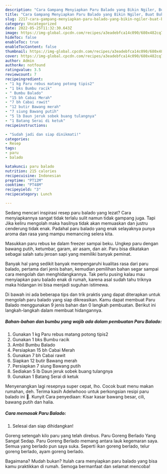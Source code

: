 ```yaml
---
description: "Cara Gampang Menyiapkan Paru Balado yang Bikin Ngiler, Buat Buka Puasa Lezat Sekali"
title: "Cara Gampang Menyiapkan Paru Balado yang Bikin Ngiler, Buat Buka Puasa Lezat Sekali"
slug: 2217-cara-gampang-menyiapkan-paru-balado-yang-bikin-ngiler-buat-buka-puasa-lezat-sekali
category: Uncategorized
date: 2022-05-25T11:32:30.643Z
image: https://img-global.cpcdn.com/recipes/a3eadebfca14c090/680x482cq70/paru-balado-foto-resep-utama.jpg
hideToc: false
enableToc: true
enableTocContent: false
thumbnail: https://img-global.cpcdn.com/recipes/a3eadebfca14c090/680x482cq70/paru-balado-foto-resep-utama.jpg
cover: https://img-global.cpcdn.com/recipes/a3eadebfca14c090/680x482cq70/paru-balado-foto-resep-utama.jpg
author: Admin
authorAv: notfound
ratingvalue: 3.5
reviewcount: 7
recipeingredient:
- "1 kg Paru rebus matang potong tipis2"
- "1 bks Bumbu racik"
- " Bumbu Balado"
- "15 bh Cabai Merah"
- "7 bh Cabai rawit"
- "12 butir Bawang merah"
- "7 siung Bawang putih"
- "5 lb Daun jeruk sobek buang tulangnya"
- "1 Batang Serai di ketuk"
recipeinstructions:

- "Sudah jadi dan siap dinikmati!"
categories:
- Resep
tags:
- paru
- balado

katakunci: paru balado 
nutrition: 215 calories
recipecuisine: Indonesian
preptime: "PT12M"
cooktime: "PT48M"
recipeyield: "3"
recipecategory: Lunch

---
```



Sedang mencari inspirasi resep paru balado yang lezat? Cara menyiapkannya sangat tidak terlalu sulit namun tidak gampang juga. Tapi Jika keliru mengolah maka hasilnya tidak akan memuaskan dan justru cenderung tidak enak. Padahal paru balado yang enak selayaknya punya aroma dan rasa yang mampu memancing selera kita.


Masukkan paru rebus ke dalam freezer sampai beku. Ungkep paru dengan bawang putih, ketumbar, garam, air asam, dan air. Paru bisa dikatakan sebagai salah satu jeroan sapi yang memiliki banyak peminat.

Banyak hal yang sedikit banyak mempengaruhi kualitas rasa dari paru balado, pertama dari jenis bahan, kemudian pemilihan bahan segar sampai cara mengolah dan menghidangkannya. Tak perlu pusing kalau mau menyiapkan paru balado enak di rumah, karena asal sudah tahu triknya maka hidangan ini bisa menjadi suguhan istimewa.


Di bawah ini ada beberapa tips dan trik praktis yang dapat diterapkan untuk mengolah paru balado yang siap dikreasikan. Kamu dapat membuat Paru Balado menggunakan 9 jenis bahan dan 0 langkah pembuatan. Berikut ini langkah-langkah dalam membuat hidangannya.

<!--inarticleads1-->

##### Bahan-bahan dan bumbu yang wajib ada dalam pembuatan Paru Balado:

1. Gunakan 1 kg Paru rebus matang potong tipis2
1. Gunakan 1 bks Bumbu racik
1. Ambil  Bumbu Balado
1. Persiapkan 15 bh Cabai Merah
1. Gunakan 7 bh Cabai rawit
1. Siapkan 12 butir Bawang merah
1. Persiapkan 7 siung Bawang putih
1. Sediakan 5 lb Daun jeruk sobek buang tulangnya
1. Gunakan 1 Batang Serai di ketuk


Menyenangkan lagi resepnya super cepat, lho. Cocok buat menu makan rumahan, deh. Terima kasih Adelwhooo untuk perkongsian resipi paru balado ini 🙂. Kunyit Cara penyediaan: Kisar kasar bawang besar, cili, bawang putih dan halia. 

<!--inarticleads2-->

##### Cara memasak Paru Balado:


1. Selesai dan siap dihidangkan!

Goreng setengah kilo paru yang telah direbus. Paru Goreng Berlado Yang Sangat Sedap. Paru Goreng Berlado memang antara lauk kegemaran saya. Semua yang berlado pun saya suka. Seperti ikan goreng berlado, telur goreng berlado, ayam goreng berlado. 

Bagaimana? Mudah bukan? Itulah cara menyiapkan paru balado yang bisa kamu praktikkan di rumah. Semoga bermanfaat dan selamat mencoba!
